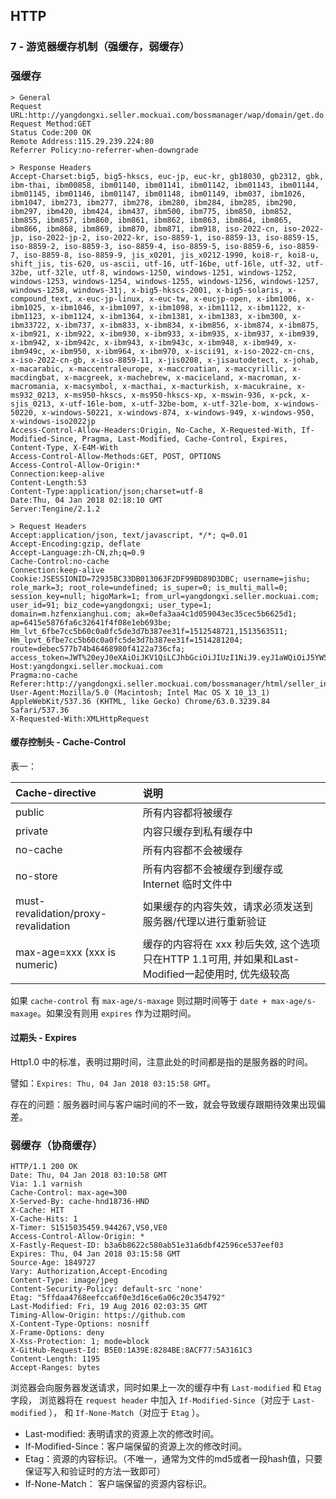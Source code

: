 ## HTTP

### 7 - 游览器缓存机制（强缓存，弱缓存）

### 强缓存
```
> General
Request URL:http://yangdongxi.seller.mockuai.com/bossmanager/wap/domain/get.do
Request Method:GET
Status Code:200 OK
Remote Address:115.29.239.224:80
Referrer Policy:no-referrer-when-downgrade

> Response Headers
Accept-Charset:big5, big5-hkscs, euc-jp, euc-kr, gb18030, gb2312, gbk, ibm-thai, ibm00858, ibm01140, ibm01141, ibm01142, ibm01143, ibm01144, ibm01145, ibm01146, ibm01147, ibm01148, ibm01149, ibm037, ibm1026, ibm1047, ibm273, ibm277, ibm278, ibm280, ibm284, ibm285, ibm290, ibm297, ibm420, ibm424, ibm437, ibm500, ibm775, ibm850, ibm852, ibm855, ibm857, ibm860, ibm861, ibm862, ibm863, ibm864, ibm865, ibm866, ibm868, ibm869, ibm870, ibm871, ibm918, iso-2022-cn, iso-2022-jp, iso-2022-jp-2, iso-2022-kr, iso-8859-1, iso-8859-13, iso-8859-15, iso-8859-2, iso-8859-3, iso-8859-4, iso-8859-5, iso-8859-6, iso-8859-7, iso-8859-8, iso-8859-9, jis_x0201, jis_x0212-1990, koi8-r, koi8-u, shift_jis, tis-620, us-ascii, utf-16, utf-16be, utf-16le, utf-32, utf-32be, utf-32le, utf-8, windows-1250, windows-1251, windows-1252, windows-1253, windows-1254, windows-1255, windows-1256, windows-1257, windows-1258, windows-31j, x-big5-hkscs-2001, x-big5-solaris, x-compound_text, x-euc-jp-linux, x-euc-tw, x-eucjp-open, x-ibm1006, x-ibm1025, x-ibm1046, x-ibm1097, x-ibm1098, x-ibm1112, x-ibm1122, x-ibm1123, x-ibm1124, x-ibm1364, x-ibm1381, x-ibm1383, x-ibm300, x-ibm33722, x-ibm737, x-ibm833, x-ibm834, x-ibm856, x-ibm874, x-ibm875, x-ibm921, x-ibm922, x-ibm930, x-ibm933, x-ibm935, x-ibm937, x-ibm939, x-ibm942, x-ibm942c, x-ibm943, x-ibm943c, x-ibm948, x-ibm949, x-ibm949c, x-ibm950, x-ibm964, x-ibm970, x-iscii91, x-iso-2022-cn-cns, x-iso-2022-cn-gb, x-iso-8859-11, x-jis0208, x-jisautodetect, x-johab, x-macarabic, x-maccentraleurope, x-maccroatian, x-maccyrillic, x-macdingbat, x-macgreek, x-machebrew, x-maciceland, x-macroman, x-macromania, x-macsymbol, x-macthai, x-macturkish, x-macukraine, x-ms932_0213, x-ms950-hkscs, x-ms950-hkscs-xp, x-mswin-936, x-pck, x-sjis_0213, x-utf-16le-bom, x-utf-32be-bom, x-utf-32le-bom, x-windows-50220, x-windows-50221, x-windows-874, x-windows-949, x-windows-950, x-windows-iso2022jp
Access-Control-Allow-Headers:Origin, No-Cache, X-Requested-With, If-Modified-Since, Pragma, Last-Modified, Cache-Control, Expires, Content-Type, X-E4M-With
Access-Control-Allow-Methods:GET, POST, OPTIONS
Access-Control-Allow-Origin:*
Connection:keep-alive
Content-Length:53
Content-Type:application/json;charset=utf-8
Date:Thu, 04 Jan 2018 02:18:10 GMT
Server:Tengine/2.1.2

> Request Headers
Accept:application/json, text/javascript, */*; q=0.01
Accept-Encoding:gzip, deflate
Accept-Language:zh-CN,zh;q=0.9
Cache-Control:no-cache
Connection:keep-alive
Cookie:JSESSIONID=72935BC33DB013063F2DF99BD89D3DBC; username=jishu; role_mark=3; root_role=undefined; is_super=0; is_multi_mall=0; session_key=null; higoMark=1; from_url=yangdongxi.seller.mockuai.com; user_id=91; biz_code=yangdongxi; user_type=1; domain=m.hzfenxianghui.com; ak=0efa3aa4c1d059043ec35cec5b6625d1; ap=6415e5876fa6c32641f4f08e1eb693be; Hm_lvt_6fbe7cc5b60c0a0fc5de3d7b387ee31f=1512548721,1513563511; Hm_lpvt_6fbe7cc5b60c0a0fc5de3d7b387ee31f=1514281204; route=debec577b74b46468980f4122a736cfa; access_token=JWT%20eyJ0eXAiOiJKV1QiLCJhbGciOiJIUzI1NiJ9.eyJ1aWQiOiJ5YW5nZG9uZ3hpIiwiZXhwaXJlcyI6MTUxNTA3NTQ4MzU4Mn0.KcHh2OHWyL_16qpdOzvZFe2eE3AYfEQaPBMg_FBPvzQ
Host:yangdongxi.seller.mockuai.com
Pragma:no-cache
Referer:http://yangdongxi.seller.mockuai.com/bossmanager/html/seller_info/index.html
User-Agent:Mozilla/5.0 (Macintosh; Intel Mac OS X 10_13_1) AppleWebKit/537.36 (KHTML, like Gecko) Chrome/63.0.3239.84 Safari/537.36
X-Requested-With:XMLHttpRequest
```
#### 缓存控制头 - Cache-Control

表一：

| Cache-directive   | 说明                |
|:----------------- |:-------------------|
| public            | 所有内容都将被缓存    |
| private           | 内容只缓存到私有缓存中 |
| no-cache          | 所有内容都不会被缓存   |
| no-store          | 所有内容都不会被缓存到缓存或 Internet 临时文件中 |
| must-revalidation/proxy-revalidation | 如果缓存的内容失效，请求必须发送到服务器/代理以进行重新验证      |
| max-age=xxx (xxx is numeric) | 缓存的内容将在 xxx 秒后失效, 这个选项只在HTTP 1.1可用, 并如果和Last-Modified一起使用时, 优先级较高 |

如果 `cache-control` 有 `max-age/s-maxage` 则过期时间等于 `date + max-age/s-maxage`。如果没有则用 `expires` 作为过期时间。

#### 过期头 - Expires
Http1.0 中的标准，表明过期时间，注意此处的时间都是指的是服务器的时间。

譬如：`Expires: Thu, 04 Jan 2018 03:15:58 GMT`。

存在的问题：服务器时间与客户端时间的不一致，就会导致缓存跟期待效果出现偏差。

### 弱缓存（协商缓存）
```
HTTP/1.1 200 OK
Date: Thu, 04 Jan 2018 03:10:58 GMT
Via: 1.1 varnish
Cache-Control: max-age=300
X-Served-By: cache-hnd18736-HND
X-Cache: HIT
X-Cache-Hits: 1
X-Timer: S1515035459.944267,VS0,VE0
Access-Control-Allow-Origin: *
X-Fastly-Request-ID: b3a6b8622c580ab51e31a6dbf42596ce537eef03
Expires: Thu, 04 Jan 2018 03:15:58 GMT
Source-Age: 1849727
Vary: Authorization,Accept-Encoding
Content-Type: image/jpeg
Content-Security-Policy: default-src 'none'
Etag: "5ffdaa4768eefcca6f0e3d16ce6a06c20c354792"
Last-Modified: Fri, 19 Aug 2016 02:03:35 GMT
Timing-Allow-Origin: https://github.com
X-Content-Type-Options: nosniff
X-Frame-Options: deny
X-Xss-Protection: 1; mode=block
X-GitHub-Request-Id: B5E0:1A39E:8284BE:8ACF77:5A3161C3
Content-Length: 1195
Accept-Ranges: bytes
```

浏览器会向服务器发送请求，同时如果上一次的缓存中有 `Last-modified` 和 `Etag` 字段，
浏览器将在 `request header` 中加入 `If-Modified-Since`（对应于 `Last-modified` ）， 和 `If-None-Match`（对应于 `Etag` ）。

* Last-modified: 表明请求的资源上次的修改时间。
* If-Modified-Since：客户端保留的资源上次的修改时间。
* Etag：资源的内容标识。（不唯一，通常为文件的md5或者一段hash值，只要保证写入和验证时的方法一致即可）
* If-None-Match： 客户端保留的资源内容标识。